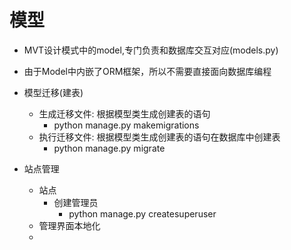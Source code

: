 # 模型

- MVT设计模式中的model,专门负责和数据库交互对应(models.py)
- 由于Model中内嵌了ORM框架，所以不需要直接面向数据库编程

- 模型迁移(建表)
  - 生成迁移文件: 根据模型类生成创建表的语句
    - python manage.py makemigrations
  - 执行迁移文件: 根据模型类生成创建表的语句在数据库中创建表
    - python manage.py migrate

- 站点管理
  - 站点
    - 创建管理员
      - python manage.py createsuperuser
  - 管理界面本地化
  - 